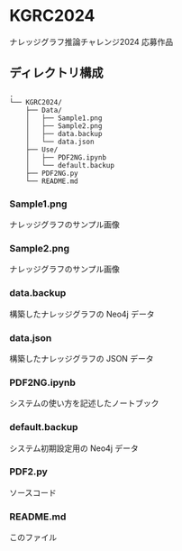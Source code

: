 # KGRC2024
ナレッジグラフ推論チャレンジ2024 応募作品
## ディレクトリ構成
```
.
└── KGRC2024/
    ├── Data/
    │   ├── Sample1.png
    │   ├── Sample2.png
    │   ├── data.backup
    │   └── data.json
    ├── Use/
    │   ├── PDF2NG.ipynb
    │   └── default.backup
    ├── PDF2NG.py
    └── README.md
```
### Sample1.png
ナレッジグラフのサンプル画像  
### Sample2.png
ナレッジグラフのサンプル画像  
### data.backup
構築したナレッジグラフの Neo4j データ  
### data.json
構築したナレッジグラフの JSON データ
### PDF2NG.ipynb
システムの使い方を記述したノートブック
### default.backup
システム初期設定用の Neo4j データ
### PDF2.py
ソースコード
### README.md
このファイル
